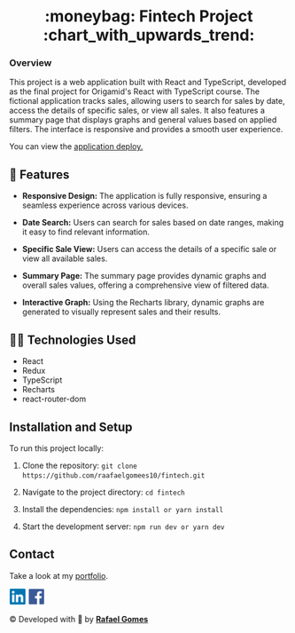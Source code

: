 <h1 align="center"> :moneybag: Fintech Project :chart_with_upwards_trend:</h1>

### Overview

This project is a web application built with React and TypeScript, developed as the final project for Origamid's React with TypeScript course. The fictional application tracks sales, allowing users to search for sales by date, access the details of specific sales, or view all sales. It also features a summary page that displays graphs and general values based on applied filters. The interface is responsive and provides a smooth user experience.

You can view the [application deploy.]()

## :memo: Features

- **Responsive Design:** The application is fully responsive, ensuring a seamless experience across various devices.

- **Date Search:** Users can search for sales based on date ranges, making it easy to find relevant information.

- **Specific Sale View:** Users can access the details of a specific sale or view all available sales.

- **Summary Page:** The summary page provides dynamic graphs and overall sales values, offering a comprehensive view of filtered data.

- **Interactive Graph:** Using the Recharts library, dynamic graphs are generated to visually represent sales and their results.

## :technologist: Technologies Used

- React
- Redux
- TypeScript
- Recharts
- react-router-dom

## Installation and Setup

To run this project locally:

1. Clone the repository:
   `git clone https://github.com/raafaelgomees10/fintech.git`

2. Navigate to the project directory:
   `cd fintech`

3. Install the dependencies:
   `npm install or yarn install`

4. Start the development server:
   `npm run dev or yarn dev`

## Contact

Take a look at my [portfolio](https://rafaelgomes.netlify.app?utm_source=github&utm_medium=readme_project&utm_campaign=fintech).

<a href="https://www.linkedin.com/in/dev-rafael-gomes/"><img src="https://raw.githubusercontent.com/devicons/devicon/master/icons/linkedin/linkedin-original.svg" width="30" height="30" alt="Rafael-linkedin"></a>
<a href="https://www.facebook.com/rafael.gomes.961pl/"><img src="https://raw.githubusercontent.com/devicons/devicon/master/icons/facebook/facebook-original.svg" width="30" height="30" alt="Rafael-facebook"></a>

:copyright: Developed with 💜 by **[Rafael Gomes](https://rafaelgomes.netlify.app?utm_source=github&utm_medium=readme_project&utm_campaign=fintech)**
